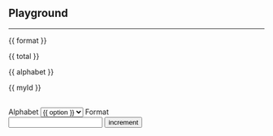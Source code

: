 ## Playground


----

<!--
<script type="module">
  import { createApp } from 'https://unpkg.com/petite-vue?module';
  import { useId, createId } from "https://unpkg.com/@sil/id";

  createApp({
    myId: createId(),
    someId: '33433',
   }).mount()
</script>

<div v-scope>
{{ myId }}
{{ someId }}
</div> -->

<script type="module">
  import { createApp } from 'https://unpkg.com/petite-vue?module'

//   import { useId, createId } from "https://unpkg.com/@sil/id";

  createApp({
    format: 'XXXX-XXXX-XXXX-XXXX',
    total: null,
    alphabet: null,
    alphabetOptions: [null,'a-z', 'A-Z', 'a-Z','0-9', 'a-z0-9', 'a-Z0-9', 'a-Z0-9'],

    // getters
    get myId() {
        return "hoi"
    //   return createId({ format })
    },
    // methods
    increment() {
      this.count++
    }
  }).mount()
</script>

<!-- v-scope value can be omitted -->
<div v-scope>
    <p>{{ format }}</p>
    <p>{{ total }}</p>
    <p>{{ alphabet }}</p>
    <p>{{ myId }}</p>
    <br/>
    <label>Alphabet</label>
    <select v-model="alphabet">
        <option v-for="option,idx in alphabetOptions" :value="option" :key="idx">{{ option }}</option>
    </select>
    <label>Format</label>
    <br/>
    <input type="text" v-model="format" />
    <button @click="increment">increment</button>
</div>
